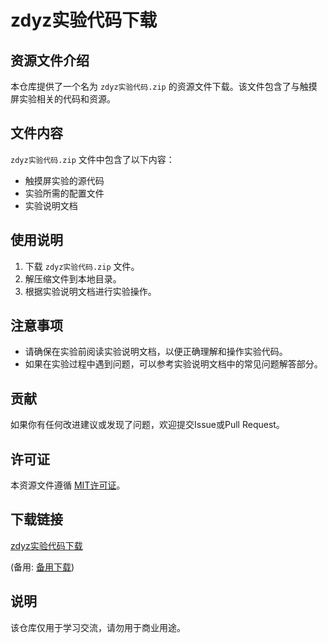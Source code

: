 # zdyz实验代码下载

## 资源文件介绍

本仓库提供了一个名为 `zdyz实验代码.zip` 的资源文件下载。该文件包含了与触摸屏实验相关的代码和资源。

## 文件内容

`zdyz实验代码.zip` 文件中包含了以下内容：

- 触摸屏实验的源代码
- 实验所需的配置文件
- 实验说明文档

## 使用说明

1. 下载 `zdyz实验代码.zip` 文件。
2. 解压缩文件到本地目录。
3. 根据实验说明文档进行实验操作。

## 注意事项

- 请确保在实验前阅读实验说明文档，以便正确理解和操作实验代码。
- 如果在实验过程中遇到问题，可以参考实验说明文档中的常见问题解答部分。

## 贡献

如果你有任何改进建议或发现了问题，欢迎提交Issue或Pull Request。

## 许可证

本资源文件遵循 [MIT许可证](LICENSE)。

## 下载链接
[zdyz实验代码下载](https://pan.quark.cn/s/e884367ad2eb) 

(备用: [备用下载](https://pan.baidu.com/s/1aK188Fk9QT9L51gPZ9m7dw?pwd=1234))

## 说明

该仓库仅用于学习交流，请勿用于商业用途。
